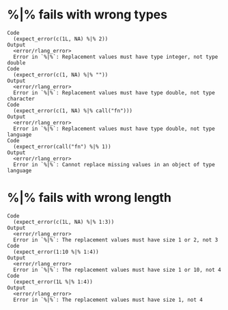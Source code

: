 # %|% fails with wrong types

    Code
      (expect_error(c(1L, NA) %|% 2))
    Output
      <error/rlang_error>
      Error in `%|%`: Replacement values must have type integer, not type double
    Code
      (expect_error(c(1, NA) %|% ""))
    Output
      <error/rlang_error>
      Error in `%|%`: Replacement values must have type double, not type character
    Code
      (expect_error(c(1, NA) %|% call("fn")))
    Output
      <error/rlang_error>
      Error in `%|%`: Replacement values must have type double, not type language
    Code
      (expect_error(call("fn") %|% 1))
    Output
      <error/rlang_error>
      Error in `%|%`: Cannot replace missing values in an object of type language

# %|% fails with wrong length

    Code
      (expect_error(c(1L, NA) %|% 1:3))
    Output
      <error/rlang_error>
      Error in `%|%`: The replacement values must have size 1 or 2, not 3
    Code
      (expect_error(1:10 %|% 1:4))
    Output
      <error/rlang_error>
      Error in `%|%`: The replacement values must have size 1 or 10, not 4
    Code
      (expect_error(1L %|% 1:4))
    Output
      <error/rlang_error>
      Error in `%|%`: The replacement values must have size 1, not 4


